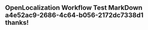 <properties
ms.topic="hero-topic"
ms.test1="hero-topic"
ms.test2="test"/>

## OpenLocalization Workflow Test MarkDown a4e52ac9-2686-4c64-b056-2172dc7338d1 thanks!
